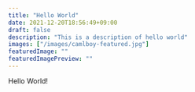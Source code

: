 ```yaml
---
title: "Hello World"
date: 2021-12-20T18:56:49+09:00
draft: false
description: "This is a description of hello world"
images: ["/images/camlboy-featured.jpg"]
featuredImage: ""
featuredImagePreview: ""
---
```


Hello World!
